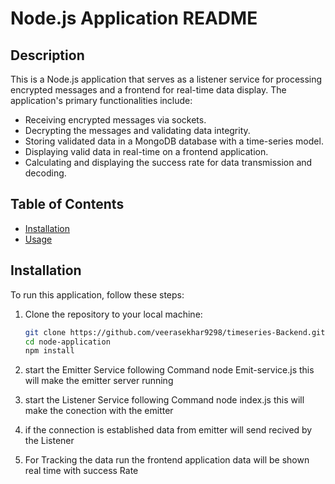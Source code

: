 # Node.js Application README

## Description
This is a Node.js application that serves as a listener service for processing encrypted messages and a frontend for real-time data display. The application's primary functionalities include:

- Receiving encrypted messages via sockets.
- Decrypting the messages and validating data integrity.
- Storing validated data in a MongoDB database with a time-series model.
- Displaying valid data in real-time on a frontend application.
- Calculating and displaying the success rate for data transmission and decoding.

## Table of Contents
- [Installation](#installation)
- [Usage](#usage)

## Installation

To run this application, follow these steps:

1. Clone the repository to your local machine:
   ```bash
   git clone https://github.com/veerasekhar9298/timeseries-Backend.git
   cd node-application 
   npm install 


2. start the Emitter Service following Command 
        node Emit-service.js 
        this will make the emitter server running 

3. start the Listener Service following Command 
        node index.js 
        this  will make the conection with the emitter 

4. if the connection is established data from emitter will send recived by the Listener 

5. For Tracking the data run the frontend application data will be shown real time with success Rate  

        


